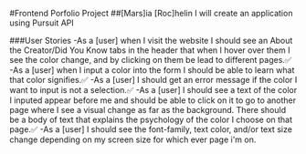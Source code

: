 #Frontend Porfolio Project
##[Mars]ia [Roc]helin
I will create an application using Pursuit API


###User Stories
-As a [user] when I visit the website I should see an About the Creator/Did You Know tabs in the header that when I hover over them I see the color change, and by clicking on them be lead to different pages.✅
-As a [user] when I input a color into the form I should be able to learn what that color signifies.✅
-As a [user] I should get an error message if the color I want to input is not a selection.✅
-As a [user] I should see a text of the color I inputed appear before me and should be able to click on it to go to another page where I see a visual change as far as the background. There should be a body of text that explains the psychology of the color I choose on that page.✅
-As a [user] I should see the font-family, text color, and/or text size change depending on my screen size for which ever page i'm on. 


